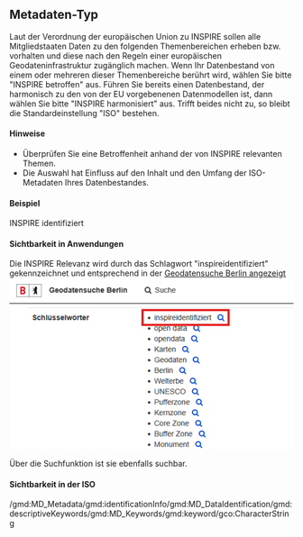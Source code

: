 ## Metadaten-Typ

Laut der Verordnung der europäischen Union zu INSPIRE sollen alle Mitgliedstaaten Daten zu den folgenden Themenbereichen erheben bzw. vorhalten und diese nach den Regeln einer europäischen Geodateninfrastruktur zugänglich machen. Wenn Ihr Datenbestand von einem oder mehreren dieser Themenbereiche berührt wird, wählen Sie bitte "INSPIRE betroffen" aus. Führen Sie bereits einen Datenbestand, der harmonisch zu den von der EU vorgebenenen Datenmodellen ist, dann wählen Sie bitte "INSPIRE harmonisiert" aus. Trifft beides nicht zu, so bleibt die Standardeinstellung "ISO" bestehen.

#### Hinweise
* Überprüfen Sie eine Betroffenheit anhand der von INSPIRE relevanten Themen.
* Die Auswahl hat Einfluss auf den Inhalt und den Umfang der ISO-Metadaten Ihres Datenbestandes.

#### Beispiel
INSPIRE identifiziert

#### Sichtbarkeit in Anwendungen
Die INSPIRE Relevanz wird durch das Schlagwort "inspireidentifiziert" gekennzeichnet und entsprechend in der <a href="https://gdi.berlin.de/geonetwork/srv/ger/catalog.search#/metadata/4949391f-a7a9-4b24-b855-5e8dbf5e3f6d" class="popup" target="_blank">Geodatensuche Berlin angezeigt<span><br /><img src="https://raw.githubusercontent.com/gdi-be/mde-deployment/refs/heads/main/codelists/help/previews/metadataProfile.png"></span></a>

Über die Suchfunktion ist sie ebenfalls suchbar.

#### Sichtbarkeit in der ISO
/gmd:MD_Metadata/gmd:identificationInfo/gmd:MD_DataIdentification/gmd:descriptiveKeywords/gmd:MD_Keywords/gmd:keyword/gco:CharacterString
